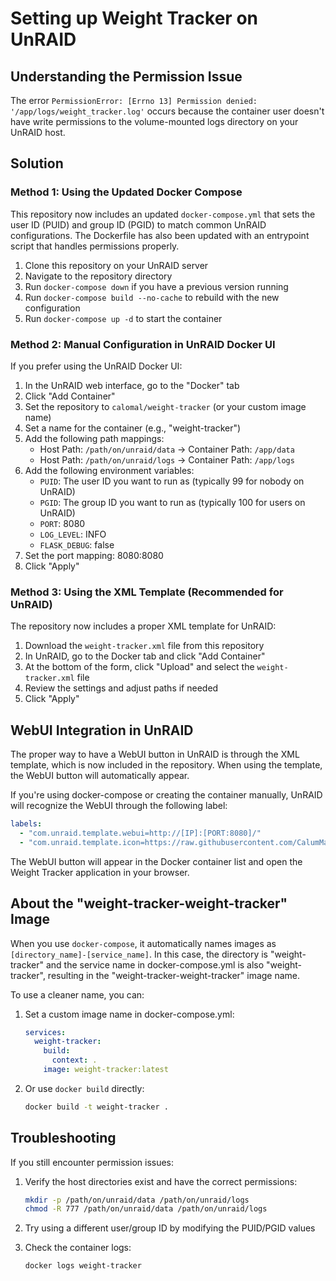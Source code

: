 # Setting up Weight Tracker on UnRAID

## Understanding the Permission Issue

The error `PermissionError: [Errno 13] Permission denied: '/app/logs/weight_tracker.log'` occurs because the container user doesn't have write permissions to the volume-mounted logs directory on your UnRAID host.

## Solution

### Method 1: Using the Updated Docker Compose

This repository now includes an updated `docker-compose.yml` that sets the user ID (PUID) and group ID (PGID) to match common UnRAID configurations. The Dockerfile has also been updated with an entrypoint script that handles permissions properly.

1. Clone this repository on your UnRAID server
2. Navigate to the repository directory
3. Run `docker-compose down` if you have a previous version running
4. Run `docker-compose build --no-cache` to rebuild with the new configuration
5. Run `docker-compose up -d` to start the container

### Method 2: Manual Configuration in UnRAID Docker UI

If you prefer using the UnRAID Docker UI:

1. In the UnRAID web interface, go to the "Docker" tab
2. Click "Add Container"
3. Set the repository to `calomal/weight-tracker` (or your custom image name)
4. Set a name for the container (e.g., "weight-tracker")
5. Add the following path mappings:
   - Host Path: `/path/on/unraid/data` → Container Path: `/app/data`
   - Host Path: `/path/on/unraid/logs` → Container Path: `/app/logs`
6. Add the following environment variables:
   - `PUID`: The user ID you want to run as (typically 99 for nobody on UnRAID)
   - `PGID`: The group ID you want to run as (typically 100 for users on UnRAID)
   - `PORT`: 8080
   - `LOG_LEVEL`: INFO
   - `FLASK_DEBUG`: false
7. Set the port mapping: 8080:8080
8. Click "Apply"

### Method 3: Using the XML Template (Recommended for UnRAID)

The repository now includes a proper XML template for UnRAID:

1. Download the `weight-tracker.xml` file from this repository
2. In UnRAID, go to the Docker tab and click "Add Container"
3. At the bottom of the form, click "Upload" and select the `weight-tracker.xml` file
4. Review the settings and adjust paths if needed
5. Click "Apply"

## WebUI Integration in UnRAID

The proper way to have a WebUI button in UnRAID is through the XML template, which is now included in the repository. When using the template, the WebUI button will automatically appear.

If you're using docker-compose or creating the container manually, UnRAID will recognize the WebUI through the following label:

```yaml
labels:
  - "com.unraid.template.webui=http://[IP]:[PORT:8080]/"
  - "com.unraid.template.icon=https://raw.githubusercontent.com/CalumMallorie/weight-tracker/main/unraid_icon.png"
```

The WebUI button will appear in the Docker container list and open the Weight Tracker application in your browser.

## About the "weight-tracker-weight-tracker" Image

When you use `docker-compose`, it automatically names images as `[directory_name]-[service_name]`. In this case, the directory is "weight-tracker" and the service name in docker-compose.yml is also "weight-tracker", resulting in the "weight-tracker-weight-tracker" image name.

To use a cleaner name, you can:

1. Set a custom image name in docker-compose.yml:
   ```yaml
   services:
     weight-tracker:
       build:
         context: .
       image: weight-tracker:latest
   ```

2. Or use `docker build` directly:
   ```bash
   docker build -t weight-tracker .
   ```

## Troubleshooting

If you still encounter permission issues:

1. Verify the host directories exist and have the correct permissions:
   ```bash
   mkdir -p /path/on/unraid/data /path/on/unraid/logs
   chmod -R 777 /path/on/unraid/data /path/on/unraid/logs
   ```
   
2. Try using a different user/group ID by modifying the PUID/PGID values

3. Check the container logs:
   ```bash
   docker logs weight-tracker
   ``` 